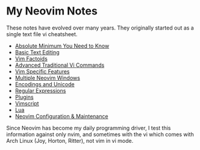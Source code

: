 # My Neovim Notes

These notes have evolved over many years.  They originally
started out as a single text file vi cheatsheet.

* [Absolute Minimum You Need to Know](notes/01-AbsoluteMinimalTextEditing.md)
* [Basic Text Editing](notes/02-BasicTextEditing.md)
* [Vim Factoids](notes/03-VimFactoids.md)
* [Advanced Traditional Vi Commands](notes/04-AdvTradViCommands.md)
* [Vim Specific Features](notes/05-VimSpecificFeatures.md)
* [Multiple Neovim Windows](notes/06-MultipleWindows.md)
* [Encodings and Unicode](notes/07-EncodingsUnicode.md)
* [Regular Expressions](notes/08-RegularExpressions.md)
* [Plugins](notes/09-Plugins.md)
* [Vimscript](notes/10-Vimscript.md)
* [Lua](notes/11-Lua.md)
* [Neovim Configuration & Maintenance](notes/12-Configuration.md)

Since Neovim has become my daily programming driver,
I test this information against only nvim, and sometimes
with the vi which comes with Arch Linux (Joy, Horton, Ritter),
not vim in vi mode.
